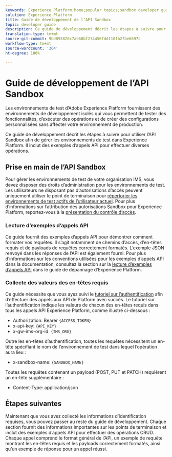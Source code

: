 ```yaml
---
keywords: Experience Platform;home;popular topics;sandbox developer guide
solution: Experience Platform
title: Guide de développement de l’API Sandbox
topic: developer guide
description: Ce guide de développement décrit les étapes à suivre pour utiliser l’API Sandbox afin de gérer les environnements de test dans Experience Platform. Il inclut des exemples d’appels API pour effectuer diverses opérations.
translation-type: tm+mt
source-git-commit: 9bd893820c7ab60bf234456fdd110fb2fbe6697c
workflow-type: tm+mt
source-wordcount: '364'
ht-degree: 100%

---
```



# Guide de développement de l’API Sandbox

Les environnements de test d’Adobe Experience Platform fournissent des environnements de développement isolés qui vous permettent de tester des fonctionnalités, d’exécuter des opérations et de créer des configurations personnalisées sans affecter votre environnement de production.

Ce guide de développement décrit les étapes à suivre pour utiliser l’API Sandbox afin de gérer les environnements de test dans Experience Platform. Il inclut des exemples d’appels API pour effectuer diverses opérations.

## Prise en main de l’API Sandbox

Pour gérer les environnements de test de votre organisation IMS, vous devez disposer des droits d’administration pour les environnements de test. Les utilisateurs ne disposant pas d’autorisations d’accès peuvent uniquement utiliser le point de terminaison pour [répertorier les environnements de test actifs de l’utilisateur actuel](./list-active-sandboxes.md). Pour plus d’informations sur l’attribution des autorisations Sandbox pour Experience Platform, reportez-vous à la [présentation du contrôle d’accès](../../access-control/home.md).

### Lecture d’exemples d’appels API

Ce guide fournit des exemples d’appels API pour démontrer comment formater vos requêtes. Il s’agit notamment de chemins d’accès, d’en-têtes requis et de payloads de requêtes correctement formatés. L’exemple JSON renvoyé dans les réponses de l’API est également fourni. Pour plus d’informations sur les conventions utilisées pour les exemples d’appels API dans la documentation, consultez la section sur la [lecture d’exemples d’appels API](../../landing/troubleshooting.md#how-do-i-format-an-api-request) dans le guide de dépannage d’Experience Platform.

### Collecte des valeurs des en-têtes requis

Ce guide nécessite que vous ayez suivi le [tutoriel sur l’authentification](../../tutorials/authentication.md) afin d’effectuer des appels aux API de Platform avec succès. Le tutoriel sur l’authentification indique les valeurs de chacun des en-têtes requis dans tous les appels API Experience Platform, comme illustré ci-dessous :

* Authorization: Bearer `{ACCESS_TOKEN}`
* x-api-key: `{API_KEY}`
* x-gw-ims-org-id: `{IMS_ORG}`

Outre les en-têtes d’authentification, toutes les requêtes nécessitent un en-tête spécifiant le nom de l’environnement de test dans lequel l’opération aura lieu :

* x-sandbox-name: `{SANDBOX_NAME}`

Toutes les requêtes contenant un payload (POST, PUT et PATCH) requièrent un en-tête supplémentaire :

* Content-Type: application/json

## Étapes suivantes

Maintenant que vous avez collecté les informations d’identification requises, vous pouvez passer au reste du guide de développement. Chaque section fournit des informations importantes sur les points de terminaison et inclut des exemples d’appels API pour effectuer des opérations CRUD. Chaque appel comprend le format général de l’API, un exemple de requête montrant les en-têtes requis et les payloads correctement formatés, ainsi qu’un exemple de réponse pour un appel réussi.
